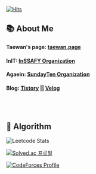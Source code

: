 [![Hits](https://hits.seeyoufarm.com/api/count/incr/badge.svg?url=https%3A%2F%2Fgithub.com%2FTaewan-Gu&count_bg=%23743DC8&title_bg=%23454545&icon=&icon_color=%23E7E7E7&title=hits&edge_flat=false)](https://hits.seeyoufarm.com)

## 📚 About Me

#### Taewan's page: [taewan.page](https://taewan.page)

#### InIT: [InSSAFY Organization](https://github.com/InSSAFY)

#### Agaein: [SundayTen Organization](https://github.com/sundayTen)

#### Blog: [Tistory](https://txegg.tistory.com) || [Velog](https://velog.io/@fksk94)

<br> <br>
## 🔗 Algorithm

![Leetcode Stats](https://leetcode.card.workers.dev/?username=Taewan-Gu)


[![Solved.ac 프로필](http://mazassumnida.wtf/api/v2/generate_badge?boj=fksk94)](https://solved.ac/fksk94)


[![CodeForces Profile](https://cf.leed.at?id=muvissum)](https://codeforces.com/profile/muvissum)
